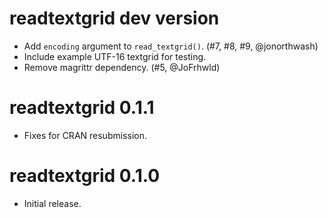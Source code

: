 # readtextgrid dev version

* Add `encoding` argument to `read_textgrid()`. (#7, #8, #9, @jonorthwash)
* Include example UTF-16 textgrid for testing.
* Remove magrittr dependency. (#5, @JoFrhwld)


# readtextgrid 0.1.1

* Fixes for CRAN resubmission.


# readtextgrid 0.1.0

* Initial release.
